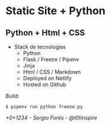 # Static Site + Python

## Python + Html + CSS

- Stack de tecnologías
    - Python
    - Flask / Freeze / Pipenv
    - Jinja
    - Html / CSS / Markdown
    - Deployed on Netlify
    - Hosted on Github

Build:

```
$ pipenv run python freeze.py
```

*+0+1234 - Sergio Forés - @t0tinspire*